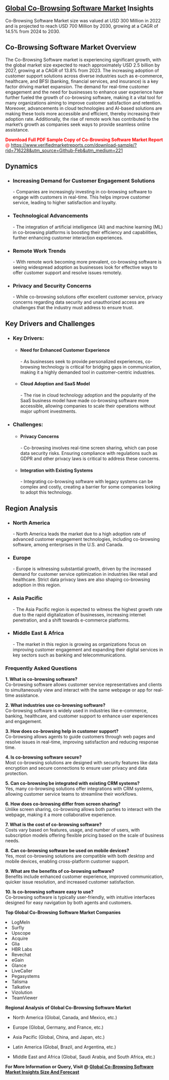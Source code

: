 <h2><a href="https://www.verifiedmarketreports.com/download-sample/?rid=716228&amp;utm_source=Github&amp;utm_medium=221" target="_blank">Global Co-Browsing Software Market</a> Insights</h2><p>Co-Browsing Software Market size was valued at USD 300 Million in 2022 and is projected to reach USD 700 Million by 2030, growing at a CAGR of 14.5% from 2024 to 2030.</p><p> <h2>Co-Browsing Software Market Overview</h2> <p>The Co-Browsing Software market is experiencing significant growth, with the global market size expected to reach approximately USD 2.5 billion by 2027, growing at a CAGR of 13.8% from 2023. The increasing adoption of customer support solutions across diverse industries such as e-commerce, healthcare, and BFSI (banking, financial services, and insurance) is a key factor driving market expansion. The demand for real-time customer engagement and the need for businesses to enhance user experience have further fueled the growth of co-browsing software, making it a vital tool for many organizations aiming to improve customer satisfaction and retention. Moreover, advancements in cloud technologies and AI-based solutions are making these tools more accessible and efficient, thereby increasing their adoption rate. Additionally, the rise of remote work has contributed to the market’s growth as companies seek ways to provide seamless online assistance.</p> <p><p><span class=""><span style="color: #ff0000;"><strong>Download Full PDF Sample Copy of Co-Browsing Software Market Report</strong> @ </span><a href="https://www.verifiedmarketreports.com/download-sample/?rid=716228&amp;utm_source=Github-Feb&amp;utm_medium=221" target="_blank">https://www.verifiedmarketreports.com/download-sample/?rid=716228&amp;utm_source=Github-Feb&amp;utm_medium=221</a></span></p></p> <h2>Dynamics</h2> <ul> <li><h3>Increasing Demand for Customer Engagement Solutions</h3> - Companies are increasingly investing in co-browsing software to engage with customers in real-time. This helps improve customer service, leading to higher satisfaction and loyalty.</li> <li><h3>Technological Advancements</h3> - The integration of artificial intelligence (AI) and machine learning (ML) in co-browsing platforms is boosting their efficiency and capabilities, further enhancing customer interaction experiences.</li> <li><h3>Remote Work Trends</h3> - With remote work becoming more prevalent, co-browsing software is seeing widespread adoption as businesses look for effective ways to offer customer support and resolve issues remotely.</li> <li><h3>Privacy and Security Concerns</h3> - While co-browsing solutions offer excellent customer service, privacy concerns regarding data security and unauthorized access are challenges that the industry must address to ensure trust.</li> </ul> <h2>Key Drivers and Challenges</h2> <ul> <li><h3>Key Drivers:</h3> <ul> <li><h4>Need for Enhanced Customer Experience</h4> - As businesses seek to provide personalized experiences, co-browsing technology is critical for bridging gaps in communication, making it a highly demanded tool in customer-centric industries.</li> <li><h4>Cloud Adoption and SaaS Model</h4> - The rise in cloud technology adoption and the popularity of the SaaS business model have made co-browsing software more accessible, allowing companies to scale their operations without major upfront investments.</li> </ul> </li> <li><h3>Challenges:</h3> <ul> <li><h4>Privacy Concerns</h4> - Co-browsing involves real-time screen sharing, which can pose data security risks. Ensuring compliance with regulations such as GDPR and other privacy laws is critical to address these concerns.</li> <li><h4>Integration with Existing Systems</h4> - Integrating co-browsing software with legacy systems can be complex and costly, creating a barrier for some companies looking to adopt this technology.</li> </ul> </li> </ul> <h2>Region Analysis</h2> <ul> <li><h3>North America</h3> - North America leads the market due to a high adoption rate of advanced customer engagement technologies, including co-browsing software, among enterprises in the U.S. and Canada.</li> <li><h3>Europe</h3> - Europe is witnessing substantial growth, driven by the increased demand for customer service optimization in industries like retail and healthcare. Strict data privacy laws are also shaping co-browsing adoption in this region.</li> <li><h3>Asia Pacific</h3> - The Asia Pacific region is expected to witness the highest growth rate due to the rapid digitalization of businesses, increasing internet penetration, and a shift towards e-commerce platforms.</li> <li><h3>Middle East & Africa</h3> - The market in this region is growing as organizations focus on improving customer engagement and expanding their digital services in key sectors such as banking and telecommunications.</li> </ul> <h3>Frequently Asked Questions</h3> <p><strong>1. What is co-browsing software?</strong><br>Co-browsing software allows customer service representatives and clients to simultaneously view and interact with the same webpage or app for real-time assistance.</p> <p><strong>2. What industries use co-browsing software?</strong><br>Co-browsing software is widely used in industries like e-commerce, banking, healthcare, and customer support to enhance user experiences and engagement.</p> <p><strong>3. How does co-browsing help in customer support?</strong><br>Co-browsing allows agents to guide customers through web pages and resolve issues in real-time, improving satisfaction and reducing response time.</p> <p><strong>4. Is co-browsing software secure?</strong><br>Most co-browsing solutions are designed with security features like data encryption and secure connections to ensure user privacy and data protection.</p> <p><strong>5. Can co-browsing be integrated with existing CRM systems?</strong><br>Yes, many co-browsing solutions offer integrations with CRM systems, allowing customer service teams to streamline their workflows.</p> <p><strong>6. How does co-browsing differ from screen sharing?</strong><br>Unlike screen sharing, co-browsing allows both parties to interact with the webpage, making it a more collaborative experience.</p> <p><strong>7. What is the cost of co-browsing software?</strong><br>Costs vary based on features, usage, and number of users, with subscription models offering flexible pricing based on the scale of business needs.</p> <p><strong>8. Can co-browsing software be used on mobile devices?</strong><br>Yes, most co-browsing solutions are compatible with both desktop and mobile devices, enabling cross-platform customer support.</p> <p><strong>9. What are the benefits of co-browsing software?</strong><br>Benefits include enhanced customer experience, improved communication, quicker issue resolution, and increased customer satisfaction.</p> <p><strong>10. Is co-browsing software easy to use?</strong><br>Co-browsing software is typically user-friendly, with intuitive interfaces designed for easy navigation by both agents and customers.</p> </p><p><strong>Top Global Co-Browsing Software Market Companies</strong></p><div data-test-id=""><p><li>LogMeIn</li><li> Surfly</li><li> Upscope</li><li> Acquire</li><li> Glia</li><li> HBR Labs</li><li> Revechat</li><li> eGain</li><li> Glance</li><li> LiveCaller</li><li> Pegasystems</li><li> Talisma</li><li> Talkative</li><li> Vizolution</li><li> TeamViewer</li></p><div><strong>Regional Analysis of&nbsp;Global Co-Browsing Software Market</strong></div><ul><li dir="ltr"><p dir="ltr">North America&nbsp;(Global, Canada, and Mexico, etc.)</p></li><li dir="ltr"><p dir="ltr">Europe (Global, Germany, and France, etc.)</p></li><li dir="ltr"><p dir="ltr">Asia Pacific&nbsp;(Global, China, and Japan, etc.)</p></li><li dir="ltr"><p dir="ltr">Latin America&nbsp;(Global, Brazil, and Argentina, etc.)</p></li><li dir="ltr">Middle East and Africa&nbsp;(Global, Saudi Arabia, and South Africa, etc.)</li></ul><p><strong>For More Information or Query, Visit @&nbsp;</strong><strong><a href="https://www.verifiedmarketreports.com/product/co-browsing-software-market/?utm_source=Github&amp;utm_medium=221" target="_blank">Global Co-Browsing Software Market Insights Size And Forecast</a></strong></p></div>
